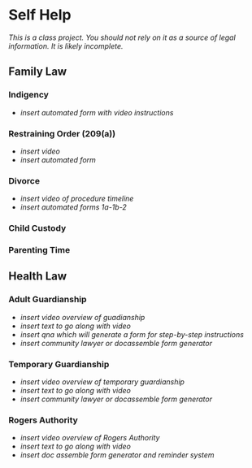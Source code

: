 # Self Help
*This is a class project. You should not rely on it as a source of legal information. It is likely incomplete.*
## Family Law
### Indigency
- *insert automated form with video instructions*
### Restraining Order (209(a))
- *insert video*
- *insert automated form*
### Divorce
- *insert video of procedure timeline*
- *insert automated forms 1a-1b-2*
### Child Custody
### Parenting Time
## Health Law
### Adult Guardianship 
- *insert video overview of guadianship*
- *insert text to go along with video*
- *insert qna which will generate a form for step-by-step instructions*
- *insert community lawyer or docassemble form generator*
### Temporary Guardianship
- *insert video overview of temporary guardianship*
- *insert text to go along with video*
- *insert community lawyer or docassemble form generator*
### Rogers Authority
- *insert video overview of Rogers Authority*
- *insert text to go along with video*
- *insert doc assemble form generator and reminder system*
